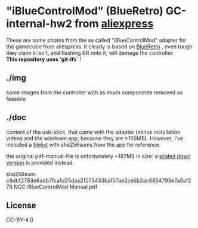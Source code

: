 # "iBlueControlMod" (BlueRetro) GC-internal-hw2 from [aliexpress](https://www.aliexpress.com/item/1005008130369868.html)

These are some photos from the so called "iBlueControlMod" adapter for the gamecube from aliexpress. It clearly is based on [BlueRetro](https://github.com/darthcloud/BlueRetro/) , even tough they claim it isn't, and flashing BR onto it, will damage the controller.  
**This repository uses 'git-lfs`** !

## ./img 
some images from the controller with as much components removed as feasible

## ./doc
content of the usb-stick, that came with the adapter (minus installation videos and the windows-app, because they are >100MB). However, I've included a [filelist](doc/windows-app_filelist.txt) with sha256sums from the app for reference.  

the original pdf-manual-file is unfortunately ~187MB in size. a [scaled down version](doc/NGC_iBlueControlMod_Manual_scaled.pdf) is provided instead.

sha256sum: c9dbf2783e6adb7fca1d25daa21073453ba157ae2ce6b2ac6854793e7a6af279  NGC iBlueControlMod Manual.pdf

## License

CC-BY-4.0
